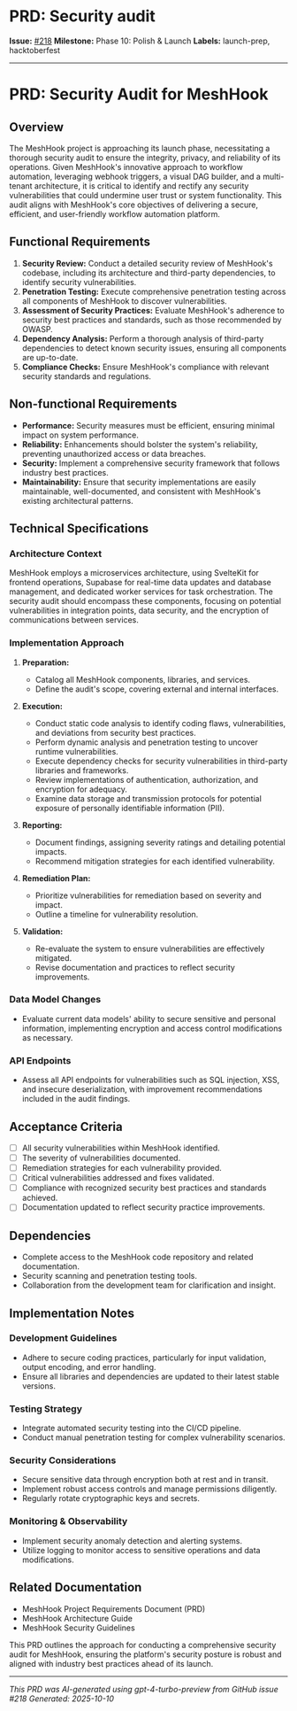 # PRD: Security audit

**Issue:** [#218](https://github.com/profullstack/meshhook/issues/218)
**Milestone:** Phase 10: Polish & Launch
**Labels:** launch-prep, hacktoberfest

---

# PRD: Security Audit for MeshHook

## Overview

The MeshHook project is approaching its launch phase, necessitating a thorough security audit to ensure the integrity, privacy, and reliability of its operations. Given MeshHook's innovative approach to workflow automation, leveraging webhook triggers, a visual DAG builder, and a multi-tenant architecture, it is critical to identify and rectify any security vulnerabilities that could undermine user trust or system functionality. This audit aligns with MeshHook's core objectives of delivering a secure, efficient, and user-friendly workflow automation platform.

## Functional Requirements

1. **Security Review:** Conduct a detailed security review of MeshHook's codebase, including its architecture and third-party dependencies, to identify security vulnerabilities.
2. **Penetration Testing:** Execute comprehensive penetration testing across all components of MeshHook to discover vulnerabilities.
3. **Assessment of Security Practices:** Evaluate MeshHook's adherence to security best practices and standards, such as those recommended by OWASP.
4. **Dependency Analysis:** Perform a thorough analysis of third-party dependencies to detect known security issues, ensuring all components are up-to-date.
5. **Compliance Checks:** Ensure MeshHook's compliance with relevant security standards and regulations.

## Non-functional Requirements

- **Performance:** Security measures must be efficient, ensuring minimal impact on system performance.
- **Reliability:** Enhancements should bolster the system's reliability, preventing unauthorized access or data breaches.
- **Security:** Implement a comprehensive security framework that follows industry best practices.
- **Maintainability:** Ensure that security implementations are easily maintainable, well-documented, and consistent with MeshHook's existing architectural patterns.

## Technical Specifications

### Architecture Context

MeshHook employs a microservices architecture, using SvelteKit for frontend operations, Supabase for real-time data updates and database management, and dedicated worker services for task orchestration. The security audit should encompass these components, focusing on potential vulnerabilities in integration points, data security, and the encryption of communications between services.

### Implementation Approach

1. **Preparation:**
   - Catalog all MeshHook components, libraries, and services.
   - Define the audit's scope, covering external and internal interfaces.

2. **Execution:**
   - Conduct static code analysis to identify coding flaws, vulnerabilities, and deviations from security best practices.
   - Perform dynamic analysis and penetration testing to uncover runtime vulnerabilities.
   - Execute dependency checks for security vulnerabilities in third-party libraries and frameworks.
   - Review implementations of authentication, authorization, and encryption for adequacy.
   - Examine data storage and transmission protocols for potential exposure of personally identifiable information (PII).

3. **Reporting:**
   - Document findings, assigning severity ratings and detailing potential impacts.
   - Recommend mitigation strategies for each identified vulnerability.

4. **Remediation Plan:**
   - Prioritize vulnerabilities for remediation based on severity and impact.
   - Outline a timeline for vulnerability resolution.

5. **Validation:**
   - Re-evaluate the system to ensure vulnerabilities are effectively mitigated.
   - Revise documentation and practices to reflect security improvements.

### Data Model Changes

- Evaluate current data models' ability to secure sensitive and personal information, implementing encryption and access control modifications as necessary.

### API Endpoints

- Assess all API endpoints for vulnerabilities such as SQL injection, XSS, and insecure deserialization, with improvement recommendations included in the audit findings.

## Acceptance Criteria

- [ ] All security vulnerabilities within MeshHook identified.
- [ ] The severity of vulnerabilities documented.
- [ ] Remediation strategies for each vulnerability provided.
- [ ] Critical vulnerabilities addressed and fixes validated.
- [ ] Compliance with recognized security best practices and standards achieved.
- [ ] Documentation updated to reflect security practice improvements.

## Dependencies

- Complete access to the MeshHook code repository and related documentation.
- Security scanning and penetration testing tools.
- Collaboration from the development team for clarification and insight.

## Implementation Notes

### Development Guidelines

- Adhere to secure coding practices, particularly for input validation, output encoding, and error handling.
- Ensure all libraries and dependencies are updated to their latest stable versions.

### Testing Strategy

- Integrate automated security testing into the CI/CD pipeline.
- Conduct manual penetration testing for complex vulnerability scenarios.

### Security Considerations

- Secure sensitive data through encryption both at rest and in transit.
- Implement robust access controls and manage permissions diligently.
- Regularly rotate cryptographic keys and secrets.

### Monitoring & Observability

- Implement security anomaly detection and alerting systems.
- Utilize logging to monitor access to sensitive operations and data modifications.

## Related Documentation

- MeshHook Project Requirements Document (PRD)
- MeshHook Architecture Guide
- MeshHook Security Guidelines

This PRD outlines the approach for conducting a comprehensive security audit for MeshHook, ensuring the platform's security posture is robust and aligned with industry best practices ahead of its launch.

---

*This PRD was AI-generated using gpt-4-turbo-preview from GitHub issue #218*
*Generated: 2025-10-10*
